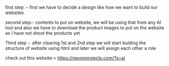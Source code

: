first step :-  first we have to decide a design like how we want to build our websites

second step:-  contents to put on website, we will be using that from any AI tool and also we have to download the product images to put on the website as I  have not shoot the products yet

Third step :-  after clearing 1st and 2nd step we will start bulding the structure of website using html and later we will assign each other a role 

check out this website:= https://nevonprojects.com/?s=ai

